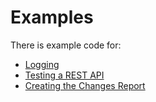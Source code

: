 # Examples

There is example code for:

- [Logging](./log/Log.md)
- [Testing a REST API](./rest_api/RestAPI.md)
- [Creating the Changes Report](./changes_report/ChangesReport.md)
